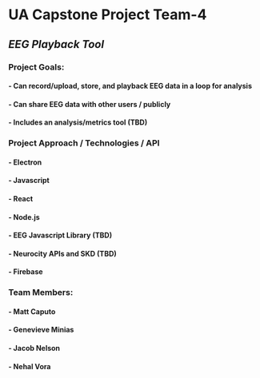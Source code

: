 # UA Capstone Project Team-4

## *EEG Playback Tool*
### Project Goals:
#### - Can record/upload, store, and playback EEG data in a loop for analysis
#### - Can share EEG data with other users / publicly
#### - Includes an analysis/metrics tool (TBD)
### Project Approach / Technologies / API
#### - Electron
#### - Javascript 
#### - React
#### - Node.js
#### - EEG Javascript Library (TBD)
#### - Neurocity APIs and SKD (TBD)
#### - Firebase
### Team Members: 
#### - Matt Caputo 
#### - Genevieve Minias 
#### - Jacob Nelson 
#### - Nehal Vora 
